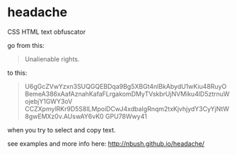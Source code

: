 headache
========

CSS HTML text obfuscator

go from this:

> Unalienable rights.

to this:

> U6gGcZVwYzxn3SUQGQEBDqa9Bg5XBGt4nlBkAbydU1wKiu48RuyOBemeA386xAafAznahKafaFLrgakomDMyTVskbrUjNVMiku4lD5ztrnuWojebjY1GWY3oV CCZXpmylRKr9D5S8lLMpoiDCwJ4xdbaIgRnqm2txKjvhjydY3CyYjNtW8gwEMXz0v.AUswAY6vK0 GPU78Wwy41

when you try to select and copy text.

see examples and more info here: http://nbush.github.io/headache/
